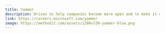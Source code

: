 ```yaml
---
title: Yammer
description: Driven to help companies become more open and to make it easier for coworkers to share ideas and experiences
link: https://careers.microsoft.com/yammer
image: https://methodit.com/assets/1280x720-yammer-blue.png
---
```

